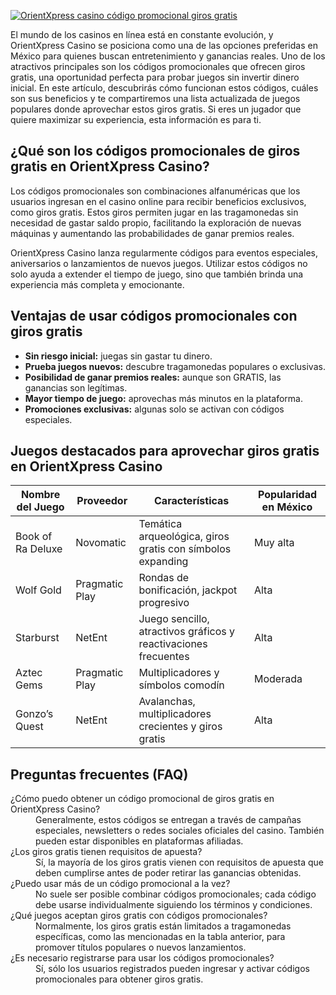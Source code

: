 [![OrientXpress casino código promocional giros gratis](https://123-caf.pages.dev/gitsignup.png)](https://vrmoo.ru/Bt82HjjY)

<p>El mundo de los casinos en línea está en constante evolución, y OrientXpress Casino se posiciona como una de las opciones preferidas en México para quienes buscan entretenimiento y ganancias reales. Uno de los atractivos principales son los códigos promocionales que ofrecen giros gratis, una oportunidad perfecta para probar juegos sin invertir dinero inicial. En este artículo, descubrirás cómo funcionan estos códigos, cuáles son sus beneficios y te compartiremos una lista actualizada de juegos populares donde aprovechar estos giros gratis. Si eres un jugador que quiere maximizar su experiencia, esta información es para ti.</p>  <h2>¿Qué son los códigos promocionales de giros gratis en OrientXpress Casino?</h2> <p>Los códigos promocionales son combinaciones alfanuméricas que los usuarios ingresan en el casino online para recibir beneficios exclusivos, como giros gratis. Estos giros permiten jugar en las tragamonedas sin necesidad de gastar saldo propio, facilitando la exploración de nuevas máquinas y aumentando las probabilidades de ganar premios reales.</p> <p>OrientXpress Casino lanza regularmente códigos para eventos especiales, aniversarios o lanzamientos de nuevos juegos. Utilizar estos códigos no solo ayuda a extender el tiempo de juego, sino que también brinda una experiencia más completa y emocionante.</p>  <h2>Ventajas de usar códigos promocionales con giros gratis</h2> <ul>   <li><strong>Sin riesgo inicial:</strong> juegas sin gastar tu dinero.</li>   <li><strong>Prueba juegos nuevos:</strong> descubre tragamonedas populares o exclusivas.</li>   <li><strong>Posibilidad de ganar premios reales:</strong> aunque son GRATIS, las ganancias son legítimas.</li>   <li><strong>Mayor tiempo de juego:</strong> aprovechas más minutos en la plataforma.</li>   <li><strong>Promociones exclusivas:</strong> algunas solo se activan con códigos especiales.</li> </ul>  <h2>Juegos destacados para aprovechar giros gratis en OrientXpress Casino</h2> <table>   <thead>     <tr>       <th>Nombre del Juego</th>       <th>Proveedor</th>       <th>Características</th>       <th>Popularidad en México</th>     </tr>   </thead>   <tbody>     <tr>       <td>Book of Ra Deluxe</td>       <td>Novomatic</td>       <td>Temática arqueológica, giros gratis con símbolos expanding</td>       <td>Muy alta</td>     </tr>     <tr>       <td>Wolf Gold</td>       <td>Pragmatic Play</td>       <td>Rondas de bonificación, jackpot progresivo</td>       <td>Alta</td>     </tr>     <tr>       <td>Starburst</td>       <td>NetEnt</td>       <td>Juego sencillo, atractivos gráficos y reactivaciones frecuentes</td>       <td>Alta</td>     </tr>     <tr>       <td>Aztec Gems</td>       <td>Pragmatic Play</td>       <td>Multiplicadores y símbolos comodín</td>       <td>Moderada</td>     </tr>     <tr>       <td>Gonzo’s Quest</td>       <td>NetEnt</td>       <td>Avalanchas, multiplicadores crecientes y giros gratis</td>       <td>Alta</td>     </tr>   </tbody> </table>  <h2>Preguntas frecuentes (FAQ)</h2> <dl>   <dt>¿Cómo puedo obtener un código promocional de giros gratis en OrientXpress Casino?</dt>   <dd>Generalmente, estos códigos se entregan a través de campañas especiales, newsletters o redes sociales oficiales del casino. También pueden estar disponibles en plataformas afiliadas.</dd>    <dt>¿Los giros gratis tienen requisitos de apuesta?</dt>   <dd>Sí, la mayoría de los giros gratis vienen con requisitos de apuesta que deben cumplirse antes de poder retirar las ganancias obtenidas.</dd>    <dt>¿Puedo usar más de un código promocional a la vez?</dt>   <dd>No suele ser posible combinar códigos promocionales; cada código debe usarse individualmente siguiendo los términos y condiciones.</dd>    <dt>¿Qué juegos aceptan giros gratis con códigos promocionales?</dt>   <dd>Normalmente, los giros gratis están limitados a tragamonedas específicas, como las mencionadas en la tabla anterior, para promover títulos populares o nuevos lanzamientos.</dd>    <dt>¿Es necesario registrarse para usar los códigos promocionales?</dt>   <dd>Sí, sólo los usuarios registrados pueden ingresar y activar códigos promocionales para obtener giros gratis.</dd> </dl>